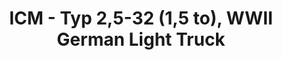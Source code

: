 ---
layout: product
title: "ICM - Typ 2,5-32 (1,5 to), WWII German Light Truck"
price: "TBA" 
desc: "N/A"
img_path: "/assets/img/ICM35401.webp"
brand: "N/A"
available: false
special_offer: false
new: false
soon: false
cat: "010000"
subcat: "013600"
subsubcat: "0N/A"
sifra: "ICM35401"
popular: false
---